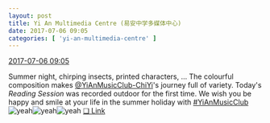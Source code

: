 ```yaml
---
layout: post
title: Yi An Multimedia Centre (易安中学多媒体中心)
date: 2017-07-06 09:05
categories: [ 'yi-an-multimedia-centre' ]
---
```


<div class="weibo-info">
  <a href="http://weibo.com/6196825252/Fb5MYBmBf">2017-07-06 09:05</a>
</div>

Summer night, chirping insects, printed characters, … The colourful composition makes [@YiAnMusicClub-ChiYi](http://weibo.com/u/6117581836)'s journey full of variety. Today's *Reading Session* was recorded outdoor for the first time. We wish you be happy and smile at your life in the summer holiday with [#YiAnMusicClub](http://weibo.com/p/100808beae2e3e05b17b64f63ebedca39f19b2/super_index) ![yeah](http://img.t.sinajs.cn/t4/appstyle/expression/ext/normal/13/ha_org.gif)![yeah](http://img.t.sinajs.cn/t4/appstyle/expression/ext/normal/13/ha_org.gif)![yeah](http://img.t.sinajs.cn/t4/appstyle/expression/ext/normal/13/ha_org.gif) [❏ Link](https://www.youtube.com/watch?v=gg2n6jqwP88)
